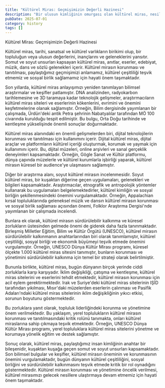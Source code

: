 ```yaml
---
title: "Kültürel Miras: Geçmişimizin Değerli Hazinesi"
description: "Bir ulusun kimliğinin omurgası olan kültürel miras, nesiller boyunca aktarılan somut ve s..."
pubDate: 2025-07-01
category: history
tags: []
---
```


Kültürel Miras: Geçmişimizin Değerli Hazinesi

Kültürel miras, tarihi, sanatsal ve kültürel varlıkların birikimi olup, bir topluluğun veya ulusun değerlerini, inançlarını ve geleneklerini yansıtır. Somut ve soyut unsurları kapsayan kültürel miras, anıtlar, eserler, edebiyat, müzik, dans ve sözlü gelenekleri içerir. Kültürel mirasın korunması ve tanıtılması, paylaştığımız geçmişimizi anlamamız, kültürel çeşitliliği teşvik etmemiz ve sosyal birlik sağlamamız için hayati önem taşımaktadır.

Son yıllarda, kültürel miras anlayışımızı yeniden tanımlayan bilimsel araştırmalar ve keşifler patlamıştır. DNA analizinden, radyokarbon tarihlemesine ve 3D taramaya kadar teknolojik gelişmeler, araştırmacıların kültürel miras siteleri ve eserlerinin kökenlerini, evrimini ve önemini keşfetmelerine olanak sağlamıştır. Örneğin, Bilim dergisinde yayımlanan bir çalışmada, Ürdün'deki antik Petra şehrinin Nabatyalılar tarafından MÖ 100 civarında kurulduğu tespit edilmiştir. Bu bulgu, Orta Doğu tarihinde ve kentleşme yükselişinde önemli sonuçlar doğurmaktadır.

Kültürel miras alanındaki en önemli gelişmelerden biri, dijital teknolojilerin korunması ve tanıtılması için kullanımını içerir. Dijital kültürel miras, dijital araçlar ve platformların kültürel içeriği oluşturmak, korumak ve yaymak için kullanımını içerir. Bu, dijital müzeleri, online arşivleri ve sanal gerçeklik deneyimleri kapsamaktadır. Örneğin, Gögle Sanat ve Kültür platformu, dünya çapında müzelerle ve kültürel kurumlarla işbirliği yaparak, kültürel mirasın küresel bir audience'ye ulaşmasını sağlamıştır.

Diğer bir araştırma alanı, soyut kültürel mirasın incelenmesidir. Soyut kültürel miras, bir kuşaktan diğerine geçen uygulamaları, gelenekleri ve bilgileri kapsamaktadır. Araştırmacılar, etnografik ve antropolojik yöntemler kullanarak bu uygulamaları belgelemektedirler, kültürel kimliğin ve sosyal birliğin şekillenmesindeki önemini vurgulamaktadır. Örneğin, Appalachian kırsal topluluklarında geleneksel müzik ve dansın kültürel mirasın korunması ve sosyal birlik sağlaması açısından önemi, Folklor Araştırma Dergisi'nde yayımlanan bir çalışmada incelendi.

Bunlara ek olarak, kültürel mirasın sürdürülebilir kalkınma ve küresel zorlukların üstesinden gelmede önemi de giderek daha fazla tanınmaktadır. Birleşmiş Milletler Eğitim, Bilim ve Kültür Örgütü (UNESCO), kültürel mirasın sürdürülebilir kalkınmanın anahtarlarından biri olarak tanımlamıştır, kültürel çeşitliliği, sosyal birliği ve ekonomik büyümeyi teşvik etmede önemini vurgulamıştır. Örneğin, UNESCO Dünya Kültür Mirası programı, küresel ölçekte 1.000 kültürel miras sitesini tanımıştır, bunların korunması ve yönetimini sürdürülebilir kalkınma için temel bir strateji olarak belirtilmiştir.

Bununla birlikte, kültürel miras, bugün dünyanın birçok yerinde ciddi zorluklarla karşı karşıyadır. İklim değişikliği, çatışma ve kentleşme, kültürel miras sitelerini ve eserlerini tehdit etmektedir, kültürel mirasın korunması için acil eylem gerektirmektedir. Irak ve Suriye'deki kültürel miras sitelerinin IŞİD tarafından yıkılması, Mısır'daki müzelerden eserlerin çalınması ve Pasifik Adaları'ndaki kültürel miras sitelerinin iklim değişikliğinin yıkıcı etkisi, sorunun boyutunu göstermektedir.

Bu zorluklara yanıt olarak, topluluk liderliğindeki korunma ve yönetimine önem verilmektedir. Bu yaklaşım, yerel toplulukların kültürel mirasın korunması ve tanıtılmasındaki kritik rolünü tanımakta, onları kültürel miraslarına sahip çıkmaya teşvik etmektedir. Örneğin, UNESCO Dünya Kültür Mirası programı, yerel topluluklara kültürel miras sitelerini yönetme ve korumaya yönelik eğitim ve destek sağlamıştır.

Sonuç olarak, kültürel miras, paylaştığımız insan kimliğinin anahtar bir bileşenidir, kuşaktan kuşağa geçen somut ve soyut unsurları kapsamaktadır. Son bilimsel bulgular ve keşifler, kültürel mirasın öneminin ve korunmasının önemini vurgulamaktadır, bugün dünyanın kültürel çeşitliliğini, sosyal birliğini ve sürdürülebilir kalkınmasını teşvik etmede kritik bir rol oynadığını göstermektedir. Kültürel mirasın korunması ve yönetimine öncelik verilmesi, kültürel mirasımızı gelecek nesillere ulaştırmaya devam etmemiz için hayati önem taşımaktadır.